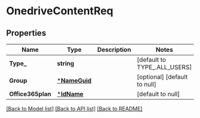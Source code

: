 # OnedriveContentReq

## Properties
Name | Type | Description | Notes
------------ | ------------- | ------------- | -------------
**Type_** | **string** |  | [default to TYPE_.ALL_USERS]
**Group** | [***NameGuid**](NameGUID.md) |  | [optional] [default to null]
**Office365plan** | [***IdName**](IdName.md) |  | [default to null]

[[Back to Model list]](../README.md#documentation-for-models) [[Back to API list]](../README.md#documentation-for-api-endpoints) [[Back to README]](../README.md)

